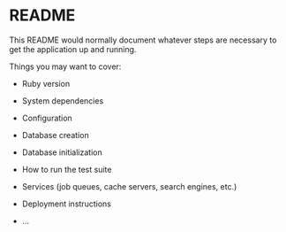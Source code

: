 # README

This README would normally document whatever steps are necessary to get the
application up and running.

Things you may want to cover:

* Ruby version

* System dependencies

* Configuration

* Database creation

* Database initialization

* How to run the test suite

* Services (job queues, cache servers, search engines, etc.)

* Deployment instructions

* ...

<!-- client = IEX::Api::Client.new(
  publishable_token: 'Tpk_5467529083894c0daa983dc10fc1885a',
  endpoint: 'https://sandbox.iexapis.com/v1'
)
 -->
